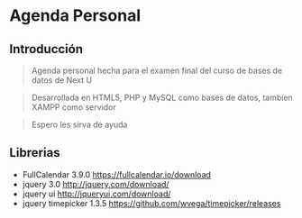 # Agenda Personal 

## Introducción

> Agenda personal hecha para el examen final del curso de bases de datos de Next U 

> Desarrollada en HTML5, PHP y MySQL como bases de datos, tambien XAMPP como servidor

> Espero les sirva de ayuda

## Librerias

* FullCalendar 3.9.0      https://fullcalendar.io/download
* jquery 3.0              http://jquery.com/download/
* jquery ui               http://jqueryui.com/download/
* jquery timepicker 1.3.5 https://github.com/wvega/timepicker/releases

